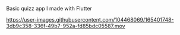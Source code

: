 Basic quizz app I made with Flutter



https://user-images.githubusercontent.com/104468069/165401748-3db9c358-336f-49b7-952a-fd85bdc05587.mov

